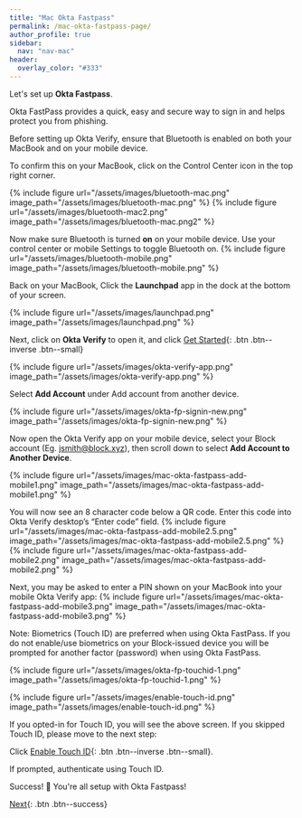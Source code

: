 ```yaml
---
title: "Mac Okta Fastpass"
permalink: /mac-okta-fastpass-page/
author_profile: true
sidebar:
  nav: "nav-mac"
header:
  overlay_color: "#333"
---
```

Let's set up __Okta Fastpass__. 

Okta FastPass provides a quick, easy and secure way to sign in and helps protect you from phishing.

Before setting up Okta Verify, ensure that Bluetooth is enabled on both your MacBook and on your mobile device. 

To confirm this on your MacBook, click on the Control Center icon in the top right corner.

{% include figure url="/assets/images/bluetooth-mac.png" image_path="/assets/images/bluetooth-mac.png" %}
{% include figure url="/assets/images/bluetooth-mac2.png" image_path="/assets/images/bluetooth-mac.png2" %}

Now make sure Bluetooth is turned __on__ on your mobile device. Use your control center or mobile Settings to toggle Bluetooth on.
{% include figure url="/assets/images/bluetooth-mobile.png" image_path="/assets/images/bluetooth-mobile.png" %}

Back on your MacBook, Click the __Launchpad__ app in the dock at the bottom of your screen.

{% include figure url="/assets/images/launchpad.png" image_path="/assets/images/launchpad.png" %}

Next, click on __Okta Verify__ to open it, and click [Get Started](){: .btn .btn--inverse .btn--small}

{% include figure url="/assets/images/okta-verify-app.png" image_path="/assets/images/okta-verify-app.png" %}

Select __Add Account__ under Add account from another device.

{% include figure url="/assets/images/okta-fp-signin-new.png" image_path="/assets/images/okta-fp-signin-new.png" %}

Now open the Okta Verify app on your mobile device, select your Block account (Eg. jsmith@block.xyz), then scroll down to select __Add Account to Another Device__.

{% include figure url="/assets/images/mac-okta-fastpass-add-mobile1.png" image_path="/assets/images/mac-okta-fastpass-add-mobile1.png" %}

You will now see an 8 character code below a QR code. Enter this code into Okta Verify desktop’s “Enter code” field.
{% include figure url="/assets/images/mac-okta-fastpass-add-mobile2.5.png" image_path="/assets/images/mac-okta-fastpass-add-mobile2.5.png" %}
{% include figure url="/assets/images/mac-okta-fastpass-add-mobile2.png" image_path="/assets/images/mac-okta-fastpass-add-mobile2.png" %}

Next, you may be asked to enter a PIN shown on your MacBook into your mobile Okta Verify app:
{% include figure url="/assets/images/mac-okta-fastpass-add-mobile3.png" image_path="/assets/images/mac-okta-fastpass-add-mobile3.png" %}


Note: Biometrics (Touch ID) are preferred when using Okta FastPass. If you do not enable/use biometrics on your Block-issued device you will be prompted for another factor (password) when using Okta FastPass. 


{% include figure url="/assets/images/okta-fp-touchid-1.png" image_path="/assets/images/okta-fp-touchid-1.png" %}

{% include figure url="/assets/images/enable-touch-id.png" image_path="/assets/images/enable-touch-id.png" %}

If you opted-in for Touch ID, you will see the above screen. If you skipped Touch ID, please move to the next step:

Click [Enable Touch ID](){: .btn .btn--inverse .btn--small}.

If prompted, authenticate using Touch ID.

Success! 🎉 You're all setup with Okta Fastpass! 

[Next](/mac-chrome){: .btn .btn--success} 
